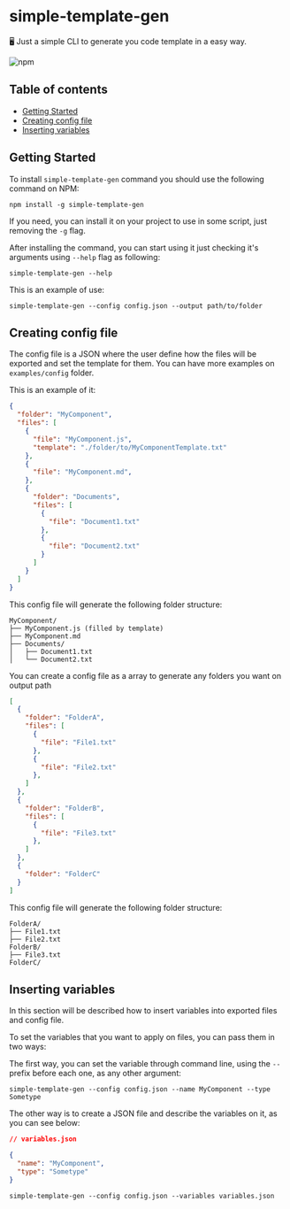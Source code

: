 simple-template-gen
================================================

🖥 Just a simple CLI to generate you code template in a easy way.

![npm](https://img.shields.io/npm/v/simple-template-gen)

## Table of contents

  - [Getting Started](#getting-started)
  - [Creating config file](#creating-config-file)
  - [Inserting variables](#inserting-variables)


## Getting Started

To install `simple-template-gen` command you should use the following command on NPM:

```
npm install -g simple-template-gen
```

If you need, you can install it on your project to use in some script, just removing the `-g` flag.

After installing the command, you can start using it just checking it's arguments using `--help` flag as following:

```
simple-template-gen --help
```

This is an example of use:
```
simple-template-gen --config config.json --output path/to/folder
```

## Creating config file

The config file is a JSON where the user define how the files will be exported and set the template for them. You can have more examples on `examples/config` folder. 

This is an example of it:

```json
{
  "folder": "MyComponent",
  "files": [
    {
      "file": "MyComponent.js",
      "template": "./folder/to/MyComponentTemplate.txt"
    },
    {
      "file": "MyComponent.md",
    },
    {
      "folder": "Documents",
      "files": [
        {
          "file": "Document1.txt"
        },
        {
          "file": "Document2.txt"
        }
      ]
    }
  ]
}
```

This config file will generate the following folder structure:

```
MyComponent/
├── MyComponent.js (filled by template)
├── MyComponent.md
├── Documents/
│   ├── Document1.txt
│   └── Document2.txt
```

You can create a config file as a array to generate any folders you want on output path

```json
[
  {
    "folder": "FolderA",
    "files": [
      {
        "file": "File1.txt"
      },
      {
        "file": "File2.txt"
      },
    ]
  },
  {
    "folder": "FolderB",
    "files": [
      {
        "file": "File3.txt"
      },
    ]
  },
  {
    "folder": "FolderC"
  }
]
```

This config file will generate the following folder structure:

```
FolderA/
├── File1.txt
├── File2.txt
FolderB/
├── File3.txt
FolderC/
```

## Inserting variables

In this section will be described how to insert variables into exported files and config file.

To set the variables that you want to apply on files, you can pass them in two ways:

The first way, you can set the variable through command line, using the `--` prefix before each one, as any other argument:

```
simple-template-gen --config config.json --name MyComponent --type Sometype 
```

The other way is to create a JSON file and describe the variables on it, as you can see below:

```json
// variables.json

{ 
  "name": "MyComponent",
  "type": "Sometype"
}
```
```
simple-template-gen --config config.json --variables variables.json
```
